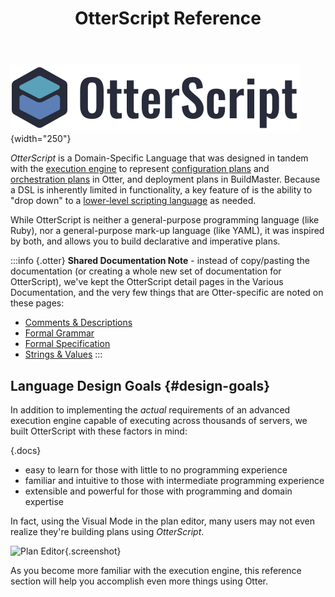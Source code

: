 ﻿---
title: OtterScript Reference
keywords: otter,otterscript,configuration-plans
---

<style>
    .info.otter {
        border-color: #9163aa;
        color: #9163aa;
    }
</style>

![](/resources/images/logos/otterscript.svg){width="250"}

*OtterScript* is a Domain-Specific Language that was designed in tandem with the [execution engine](/support/documentation/otter/execution-engine/overview) to represent [configuration plans](../core-concepts/plans#configuration) and [orchestration plans](../core-concepts/plans#orchestration) in Otter, and deployment plans in BuildMaster. Because a DSL is inherently limited in functionality, a key feature of is the ability to "drop down" to a [lower-level scripting language](../modeling-infrastructure/powershell) as needed.

While OtterScript is neither a general-purpose programming language (like Ruby), nor a general-purpose mark-up language (like YAML), it was inspired by both, and allows you to build declarative and imperative plans.

:::info {.otter}
**Shared Documentation Note** - instead of copy/pasting the documentation (or creating a whole new set of documentation for OtterScript), we've kept the OtterScript detail pages in the Various Documentation, and the very few things that are Otter-specific are noted on these pages:

- [Comments & Descriptions](/support/documentation/various/execution-engine/otterscript/comments-and-descriptions)
- [Formal Grammar](/support/documentation/various/execution-engine/otterscript/formal-grammar)
- [Formal Specification](/support/documentation/various/execution-engine/otterscript/formal-specification)
- [Strings & Values](/support/documentation/various/execution-engine/otterscript/strings-and-literals)
:::


## Language Design Goals {#design-goals}

In addition to implementing the *actual* requirements of an advanced execution engine capable of executing across thousands of servers, we built OtterScript with these factors in mind:

{.docs}
- easy to learn for those with little to no programming experience
- familiar and intuitive to those with intermediate programming experience
- extensible and powerful for those with programming and domain expertise

In fact, using the Visual Mode in the plan editor, many users may not even realize they're building plans using *OtterScript*.

![Plan Editor](/otter/otter-text.gif){.screenshot}

As you become more familiar with the execution engine, this reference section will help you accomplish even more things using Otter.
